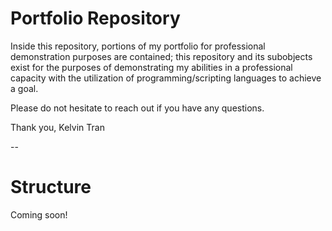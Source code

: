 # Portfolio Repository

Inside this repository, portions of my portfolio for professional demonstration purposes are contained; this repository and its subobjects exist for the purposes of demonstrating my abilities in a professional capacity with the utilization of programming/scripting languages to achieve a goal.

Please do not hesitate to reach out if you have any questions.

Thank you,
Kelvin Tran

--
# Structure
Coming soon!
